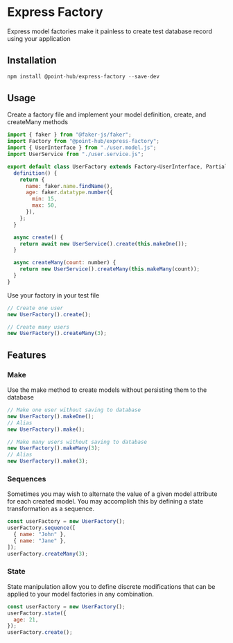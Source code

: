 # Express Factory

Express model factories make it painless to create test database record using your application

## Installation

```javascript
npm install @point-hub/express-factory --save-dev
```

## Usage

Create a factory file and implement your model definition, create, and createMany methods

```javascript
import { faker } from "@faker-js/faker";
import Factory from "@point-hub/express-factory";
import { UserInterface } from "./user.model.js";
import UserService from "./user.service.js";

export default class UserFactory extends Factory<UserInterface, Partial<UserInterface>> {
  definition() {
    return {
      name: faker.name.findName(),
      age: faker.datatype.number({
        min: 15,
        max: 50,
      }),
    };
  }

  async create() {
    return await new UserService().create(this.makeOne());
  }

  async createMany(count: number) {
    return new UserService().createMany(this.makeMany(count));
  }
}

```

Use your factory in your test file

```javascript
// Create one user
new UserFactory().create();

// Create many users
new UserFactory().createMany(3);
```

## Features

### Make
Use the make method to create models without persisting them to the database
```javascript
// Make one user without saving to database
new UserFactory().makeOne();
// Alias
new UserFactory().make();

// Make many users without saving to database
new UserFactory().makeMany(3);
// Alias
new UserFactory().make(3);
```

### Sequences
Sometimes you may wish to alternate the value of a given model attribute for each created model. You may accomplish this by defining a state transformation as a sequence.

```javascript
const userFactory = new UserFactory();
userFactory.sequence([
  { name: "John" },
  { name: "Jane" },
]);
userFactory.createMany(3);
```

### State
State manipulation allow you to define discrete modifications that can be applied to your model factories in any combination.

```javascript
const userFactory = new UserFactory();
userFactory.state({
  age: 21,
});
userFactory.create();
```